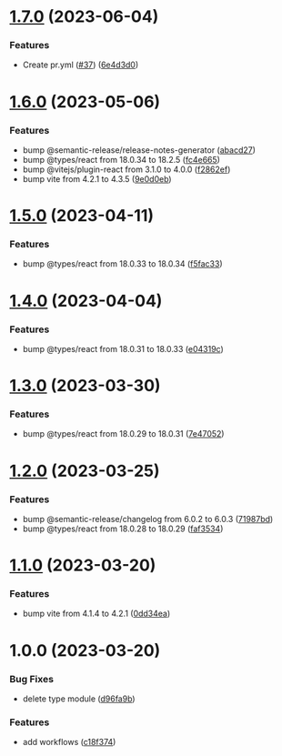 # [1.7.0](https://github.com/Abdel-Monaam-Aouini/cra-js-to-vite/compare/v1.6.0...v1.7.0) (2023-06-04)


### Features

* Create pr.yml ([#37](https://github.com/Abdel-Monaam-Aouini/cra-js-to-vite/issues/37)) ([6e4d3d0](https://github.com/Abdel-Monaam-Aouini/cra-js-to-vite/commit/6e4d3d000781531e9104f38aba6c0e67b0ddf0ab))

# [1.6.0](https://github.com/Abdel-Monaam-Aouini/cra-js-to-vite/compare/v1.5.0...v1.6.0) (2023-05-06)


### Features

* bump @semantic-release/release-notes-generator ([abacd27](https://github.com/Abdel-Monaam-Aouini/cra-js-to-vite/commit/abacd27f4212a14e5f818a056a409950bfb1a2b9))
* bump @types/react from 18.0.34 to 18.2.5 ([fc4e665](https://github.com/Abdel-Monaam-Aouini/cra-js-to-vite/commit/fc4e6659693fbe470950a6c0bb993691352cfe2a))
* bump @vitejs/plugin-react from 3.1.0 to 4.0.0 ([f2862ef](https://github.com/Abdel-Monaam-Aouini/cra-js-to-vite/commit/f2862efa7b73f3d5c32dcb37189b383b97a4fa76))
* bump vite from 4.2.1 to 4.3.5 ([9e0d0eb](https://github.com/Abdel-Monaam-Aouini/cra-js-to-vite/commit/9e0d0eb9380806da6de328232352a6281f1ff929))

# [1.5.0](https://github.com/Abdel-Monaam-Aouini/cra-js-to-vite/compare/v1.4.0...v1.5.0) (2023-04-11)


### Features

* bump @types/react from 18.0.33 to 18.0.34 ([f5fac33](https://github.com/Abdel-Monaam-Aouini/cra-js-to-vite/commit/f5fac336c95fe7b6c56c1554c4bf8960469f69ea))

# [1.4.0](https://github.com/Abdel-Monaam-Aouini/cra-js-to-vite/compare/v1.3.0...v1.4.0) (2023-04-04)


### Features

* bump @types/react from 18.0.31 to 18.0.33 ([e04319c](https://github.com/Abdel-Monaam-Aouini/cra-js-to-vite/commit/e04319c16d99a0ca5a373430e1ae29c6a4563af6))

# [1.3.0](https://github.com/Abdel-Monaam-Aouini/cra-js-to-vite/compare/v1.2.0...v1.3.0) (2023-03-30)


### Features

* bump @types/react from 18.0.29 to 18.0.31 ([7e47052](https://github.com/Abdel-Monaam-Aouini/cra-js-to-vite/commit/7e47052ee3c60f3c75240e4be2791d967b2313aa))

# [1.2.0](https://github.com/Abdel-Monaam-Aouini/cra-js-to-vite/compare/v1.1.0...v1.2.0) (2023-03-25)


### Features

* bump @semantic-release/changelog from 6.0.2 to 6.0.3 ([71987bd](https://github.com/Abdel-Monaam-Aouini/cra-js-to-vite/commit/71987bd17855bc8701ac26b9ce21560f3bc08a04))
* bump @types/react from 18.0.28 to 18.0.29 ([faf3534](https://github.com/Abdel-Monaam-Aouini/cra-js-to-vite/commit/faf3534827a077ae12ae1f4e0c1ab1fdb47f0bb9))

# [1.1.0](https://github.com/Abdel-Monaam-Aouini/cra-js-to-vite/compare/v1.0.0...v1.1.0) (2023-03-20)


### Features

* bump vite from 4.1.4 to 4.2.1 ([0dd34ea](https://github.com/Abdel-Monaam-Aouini/cra-js-to-vite/commit/0dd34ea73fc873340a8f40162d5d174e7fa98384))

# 1.0.0 (2023-03-20)


### Bug Fixes

*  delete type module ([d96fa9b](https://github.com/Abdel-Monaam-Aouini/cra-js-to-vite/commit/d96fa9b2e6806bb52755a1961fd6e9e5390434ee))


### Features

* add workflows ([c18f374](https://github.com/Abdel-Monaam-Aouini/cra-js-to-vite/commit/c18f374bd5ec9715bc6f31456690c7ed43216534))
